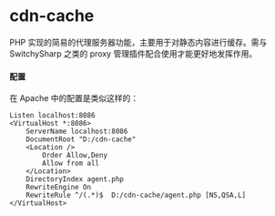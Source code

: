 cdn-cache
=========

PHP 实现的简易的代理服务器功能，主要用于对静态内容进行缓存。需与 SwitchySharp 之类的 proxy 管理插件配合使用才能更好地发挥作用。

#### 配置

在 Apache 中的配置是类似这样的：

	Listen localhost:8086
	<VirtualHost *:8086>
		ServerName localhost:8086
		DocumentRoot "D:/cdn-cache"
		<Location />
			Order Allow,Deny
			Allow from all
		</Location>
		DirectoryIndex agent.php
		RewriteEngine On
		RewriteRule ^/(.*)$  D:/cdn-cache/agent.php [NS,QSA,L]
	</VirtualHost>
